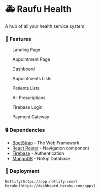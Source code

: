 # 🚑️ Raufu Health

A hub of all your health service system 

### 📄 Features

<ol>Landing Page</ol>
<ol>Appointment Page</ol>
<ol>Dashboard</ol>
<ol>Appointments Lists</ol>
<ol>Patients Lists</ol>
<ol>All Prescriptions</ol>
<ol>Firebase Login</ol>
<ol>Payment Gateway</ol>

### 🔒️ Dependencies

* [BootStrap](https://getbootstrap.com/docs/5.0/getting-started/introduction/) - The Web Framework 
* [React Router](https://reactrouter.com/web/guides/quick-start) - Navigation component 
* [Firebase](https://console.firebase.google.com/u/0/) - Authentication 
* [MongoDB](https://docs.mongodb.com/guides/) - NoSql Database 

### 🚀 Deployment 

```
Netlify(https://app.netlify.com/) Heroku(https://dashboard.heroku.com/apps)
```